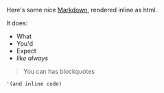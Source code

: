 Here's some nice [Markdown](http://daringfireball.net/projects/markdown/), rendered inline as html.

It does:
- What
- You'd
- Expect
- _like always_

> You can has blockquotes

```
'(and inline code)
```

